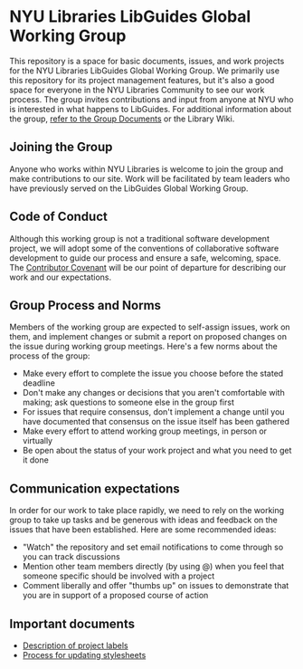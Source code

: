# NYU Libraries LibGuides Global Working Group

This repository is a space for basic documents, issues, and work projects for the NYU Libraries LibGuides Global Working Group. We primarily use this repository for its project management features, but it's also a good space for everyone in the NYU Libraries Community to see our work process. The group invites contributions and input from anyone at NYU who is interested in what happens to LibGuides. For additional information about the group, [refer to the Group Documents](https://guides.nyu.edu/lgwg) or the Library Wiki.

## Joining the Group

Anyone who works within NYU Libraries is welcome to join the group and make contributions to our site. Work will be facilitated by team leaders who have previously served on the LibGuides Global Working Group.

## Code of Conduct

Although this working group is not a traditional software development project, we will adopt some of the conventions of collaborative software development to guide our process and ensure a safe, welcoming, space. The [Contributor Covenant](https://www.contributor-covenant.org/) will be our point of departure for describing our work and our expectations.

## Group Process and Norms

Members of the working group are expected to self-assign issues, work on them, and implement changes or submit a report on proposed changes on the issue during working group meetings. Here's a few norms about the process of the group:

* Make every effort to complete the issue you choose before the stated deadline
* Don't make any changes or decisions that you aren't comfortable with making; ask questions to someone else in the group first
* For issues that require consensus, don't implement a change until you have documented that consensus on the issue itself has been gathered
* Make every effort to attend working group meetings, in person or virtually
* Be open about the status of your work project and what you need to get it done

## Communication expectations

In order for our work to take place rapidly, we need to rely on the working group to take up tasks and be generous with ideas and feedback on the issues that have been established. Here are some recommended ideas:

* "Watch" the repository and set email notifications to come through so you can track discussions
* Mention other team members directly (by using @) when you feel that someone specific should be involved with a project
* Comment liberally and offer "thumbs up" on issues to demonstrate that you are in support of a proposed course of action

## Important documents

* [Description of project labels](/labels-definitions.md)
* [Process for updating stylesheets](/style-sheets-workflow.md)
